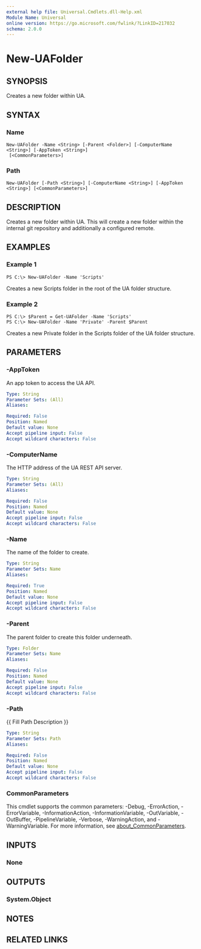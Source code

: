 ```yaml
---
external help file: Universal.Cmdlets.dll-Help.xml
Module Name: Universal
online version: https://go.microsoft.com/fwlink/?LinkID=217032
schema: 2.0.0
---
```


# New-UAFolder

## SYNOPSIS
Creates a new folder within UA.

## SYNTAX

### Name
```
New-UAFolder -Name <String> [-Parent <Folder>] [-ComputerName <String>] [-AppToken <String>]
 [<CommonParameters>]
```

### Path
```
New-UAFolder [-Path <String>] [-ComputerName <String>] [-AppToken <String>] [<CommonParameters>]
```

## DESCRIPTION
Creates a new folder within UA.
This will create a new folder within the internal git repository and additionally a configured remote.

## EXAMPLES

### Example 1
```
PS C:\> New-UAFolder -Name 'Scripts'
```

Creates a new Scripts folder in the root of the UA folder structure.

### Example 2
```
PS C:\> $Parent = Get-UAFolder -Name 'Scripts'
PS C:\> New-UAFolder -Name 'Private' -Parent $Parent
```

Creates a new Private folder in the Scripts folder of the UA folder structure.

## PARAMETERS

### -AppToken
An app token to access the UA API.

```yaml
Type: String
Parameter Sets: (All)
Aliases:

Required: False
Position: Named
Default value: None
Accept pipeline input: False
Accept wildcard characters: False
```

### -ComputerName
The HTTP address of the UA REST API server.

```yaml
Type: String
Parameter Sets: (All)
Aliases:

Required: False
Position: Named
Default value: None
Accept pipeline input: False
Accept wildcard characters: False
```

### -Name
The name of the folder to create.

```yaml
Type: String
Parameter Sets: Name
Aliases:

Required: True
Position: Named
Default value: None
Accept pipeline input: False
Accept wildcard characters: False
```

### -Parent
The parent folder to create this folder underneath.

```yaml
Type: Folder
Parameter Sets: Name
Aliases:

Required: False
Position: Named
Default value: None
Accept pipeline input: False
Accept wildcard characters: False
```

### -Path
{{ Fill Path Description }}

```yaml
Type: String
Parameter Sets: Path
Aliases:

Required: False
Position: Named
Default value: None
Accept pipeline input: False
Accept wildcard characters: False
```

### CommonParameters
This cmdlet supports the common parameters: -Debug, -ErrorAction, -ErrorVariable, -InformationAction, -InformationVariable, -OutVariable, -OutBuffer, -PipelineVariable, -Verbose, -WarningAction, and -WarningVariable. For more information, see [about_CommonParameters](http://go.microsoft.com/fwlink/?LinkID=113216).

## INPUTS

### None
## OUTPUTS

### System.Object
## NOTES

## RELATED LINKS
